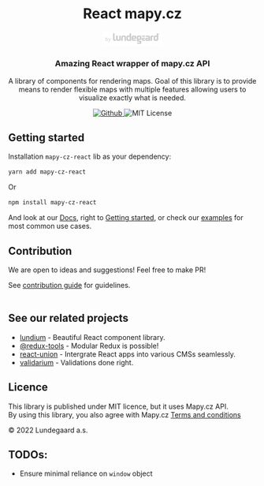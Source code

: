 <h1 align="center">
    React mapy.cz
</h1>

<p align="center">
  <a href="https://lundegaard.eu">
    <img alt="by Lundegaard" src="./by-lundegaard.png" width="120" />
  </a>
</p>

<h3 align="center">
Amazing React wrapper of mapy.cz API
</h3>

<p align="center">
A library of components for rendering maps. Goal of this library is to provide means to render flexible maps with multiple features allowing users to visualize exactly what is needed.
</p>

<p align="center">
  <a href="https://github.com/lundegaard/mapy-cz-react">
    <img src="https://flat.badgen.net/badge/-/github?icon=github&label" alt="Github" />
  </a>

   <img src="https://flat.badgen.net/badge/license/MIT/blue" alt="MIT License" />
</p>

## Getting started

Installation `mapy-cz-react` lib as your dependency:

```bash
yarn add mapy-cz-react
```

Or

```bash
npm install mapy-cz-react
```

And look at our [Docs](https://lundegaard.github.io/mapy-cz-react/), right to [Getting started](https://lundegaard.github.io/mapy-cz-react/docs/getting-started), or check our [examples](https://lundegaard.github.io/mapy-cz-react/docs/Examples/01-static-map-with-one-marker) for most common use cases.

## Contribution

We are open to ideas and suggestions! Feel free to make PR!

See
[contribution guide](https://github.com/lundegaard/mapy-cz-react/blob/main/CONTRIBUTING.md)
for guidelines. <br /> <br />

## See our related projects

- [lundium](https://github.com/lundegaard/lundium) - Beautiful React component library.
- [@redux-tools](https://github.com/lundegaard/redux-tools) - Modular
  Redux is possible!
- [react-union](https://github.com/lundegaard/react-union) -
  Intergrate React apps into various CMSs seamlessly.
- [validarium](https://github.com/lundegaard/validarium) - Validations
  done right.

## Licence

This library is published under MIT licence, but it uses Mapy.cz API.<br>
By using this library, you also agree with Mapy.cz [Terms and conditions](http://api.mapy.cz/#pact)

© 2022 Lundegaard a.s.

## TODOs:

- Ensure minimal reliance on `window` object
